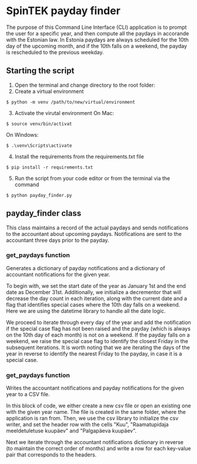 # SpinTEK payday finder

The purpose of this Command Line Interface (CLI) application is to prompt the user for a specific year, and then compute all the paydays in accorande with the Estonian law. In Estonia paydays are always scheduled for the 10th day of the upcoming month, and if the 10th falls on a weekend, the payday is rescheduled to the previous weekday.

## Starting the script

1. Open the terminal and change directory to the root folder:
2. Create a virtual environment
```
$ python -m venv /path/to/new/virtual/environment
```
3. Activate the virutal environment
On Mac:
```
$ source venv/bin/activat
```
On Windows:
```
$ .\venv\Scripts\activate
```
4. Install the requirements from the requirements.txt file
```
$ pip install -r requirements.txt
```
5. Run the script from your code editor or from the terminal via the command
```
$ python payday_finder.py
```

## payday_finder class

This class maintains a record of the actual paydays and sends notifications to the accountant about upcoming paydays. Notifications are sent to the accountant three days prior to the payday.

### get_paydays function

Generates a dictionary of payday notifications and a dictionary of accountant notifications for the given year.

To begin with, we set the start date of the year as January 1st and the end date as December 31st. Additionally, we initialize a decrementor that will decrease the day count in each iteration, along with the current date and a flag that identifies special cases where the 10th day falls on a weekend. Here we are using the datetime library to handle all the date logic.

We proceed to iterate through every day of the year and add the notification if the special case flag has not been raised and the payday (which is always on the 10th day of each month) is not on a weekend. If the payday falls on a weekend, we raise the special case flag to identify the closest Friday in the subsequent iterations. It is worth noting that we are iterating the days of the year in reverse to identify the nearest Friday to the payday, in case it is a special case.

### get_paydays function

Writes the accountant notifications and payday notifications for the given year to a CSV file.

In this block of code, we either create a new csv file or open an existing one with the given year name. The file is created in the same folder, where the application is ran from. Then, we use the csv library to initialize the csv writer, and set the header row with the cells "Kuu", "Raamatupidaja meeldetuletuse kuupäev" and "Palgapäeva kuupäev".

Next we iterate through the accountant notifications dictionary in reverse (to maintain the correct order of months) and write a row for each key-value pair that corresponds to the headers.
